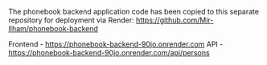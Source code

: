The phonebook backend application code has been copied to this separate repository for
deployment via Render: https://github.com/Mir-Ilham/phonebook-backend

Frontend - https://phonebook-backend-90jo.onrender.com
API - https://phonebook-backend-90jo.onrender.com/api/persons